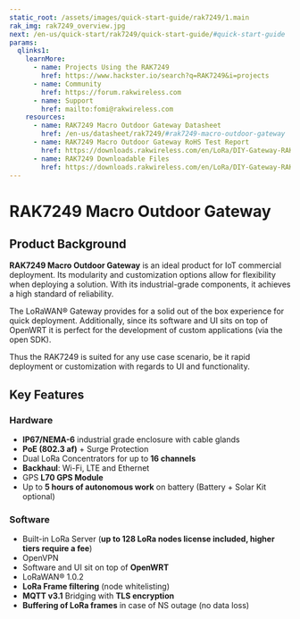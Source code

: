 ```yaml
---
static_root: /assets/images/quick-start-guide/rak7249/1.main
rak_img: rak7249_overview.jpg
next: /en-us/quick-start/rak7249/quick-start-guide/#quick-start-guide
params:
  qlinks1:
    learnMore:
      - name: Projects Using the RAK7249
        href: https://www.hackster.io/search?q=RAK7249&i=projects
      - name: Community
        href: https://forum.rakwireless.com
      - name: Support
        href: mailto:fomi@rakwireless.com
    resources:
      - name: RAK7249 Macro Outdoor Gateway Datasheet
        href: /en-us/datasheet/rak7249/#rak7249-macro-outdoor-gateway
      - name: RAK7249 Macro Outdoor Gateway RoHS Test Report
        href: https://downloads.rakwireless.com/en/LoRa/DIY-Gateway-RAK7249/Certification-Report/RAK7249-ROHS-ATL20191105773R01-Report.pdf
      - name: RAK7249 Downloadable Files
        href: https://downloads.rakwireless.com/en/LoRa/DIY-Gateway-RAK7249/
---
```


# RAK7249 Macro Outdoor Gateway

<rk-img
  :src="`${$frontmatter.static_root}/rak7249_overview.jpg`"
  width="70%"
  figure-number="1"
  caption="RAK7249 Macro Outdoor Gateway with Support Plate Attached"
/>

## Product Background

**RAK7249 Macro Outdoor Gateway** is an ideal product for IoT commercial deployment. Its modularity and customization options allow for flexibility when deploying a solution. With its industrial-grade components, it achieves a high standard of reliability.

The LoRaWAN® Gateway provides for a solid out of the box experience for quick deployment. Additionally, since its software and UI sits on top of OpenWRT it is perfect for the development of custom applications (via the open SDK).

Thus the RAK7249 is suited for any use case scenario, be it rapid deployment or customization with regards to UI and functionality.

<rk-btn
  src="quick-start-guide/#quick-start-guide"
  label="Setup your RAK7249 Macro Outdoor Gateway"
/>

<rk-quick-links :params="$page.frontmatter.params.qlinks1" />

## Key Features

### Hardware

- **IP67/NEMA-6** industrial grade enclosure with cable glands
- **PoE (802.3 af)** + Surge Protection
- Dual LoRa Concentrators for up to **16 channels**
- **Backhaul**: Wi-Fi, LTE and Ethernet
- GPS **L70 GPS Module**
- Up to **5 hours of autonomous work** on battery (Battery + Solar Kit optional)

### Software

- Built-in LoRa Server (**up to 128 LoRa nodes license included, higher tiers require a fee**)
- OpenVPN
- Software and UI sit on top of **OpenWRT**
- LoRaWAN® 1.0.2
- **LoRa Frame filtering** (node whitelisting)
- **MQTT v3.1** Bridging with **TLS encryption**
- **Buffering of LoRa frames** in case of NS outage (no data loss)
